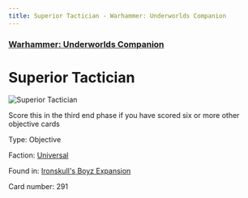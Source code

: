 ```yaml
---
title: Superior Tactician - Warhammer: Underworlds Companion
---
```


### [Warhammer: Underworlds Companion](https://guidokessels.github.io/wh-underworlds)

  

# Superior Tactician

![Superior Tactician](https://warhammerunderworlds.com/wp-content/uploads/sites/6/2017/12/291_ENG-Superior-Tactician.png)

Score this in the third end phase if you have scored six or more other objective cards

Type: Objective

Faction: [Universal](https://guidokessels.github.io/wh-underworlds/factions/universal)

Found in: [Ironskull's Boyz Expansion](https://guidokessels.github.io/wh-underworlds/locations/ironskulls-boyz-expansion)

Card number: 291
